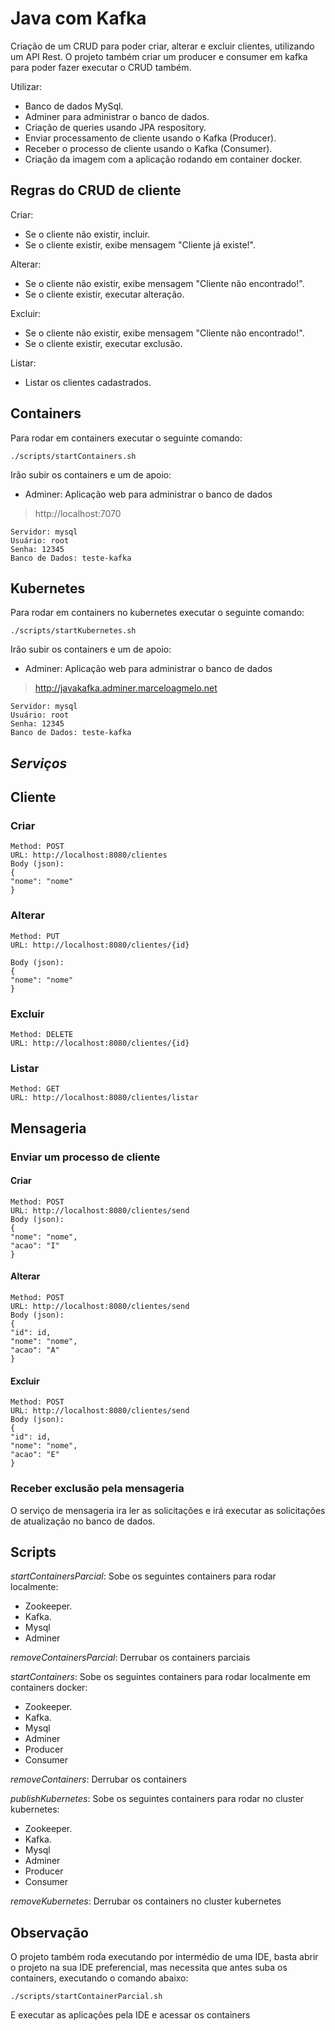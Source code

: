 # Java com Kafka

Criação de um CRUD para poder criar, alterar e excluir clientes, utilizando um API Rest. O projeto também criar um producer e consumer em kafka para poder fazer executar o CRUD também.

Utilizar:

- Banco de dados MySql.
- Adminer para administrar o banco de dados.
- Criação de queries usando JPA respository.
- Enviar processamento de cliente usando o Kafka (Producer).
- Receber o processo de cliente usando o Kafka (Consumer).
- Criação da imagem com a aplicação rodando em container docker.

## Regras do CRUD de cliente

Criar:

- Se o cliente não existir, incluir.
- Se o cliente existir, exibe mensagem "Cliente já existe!".

Alterar:

- Se o cliente não existir, exibe mensagem "Cliente não encontrado!".
- Se o cliente existir, executar alteração.

Excluir:

- Se o cliente não existir, exibe mensagem "Cliente não encontrado!".
- Se o cliente existir, executar exclusão.

Listar:

- Listar os clientes cadastrados.

## Containers

Para rodar em containers executar o seguinte comando:

```
./scripts/startContainers.sh
```

Irão subir os containers e um de apoio:

- Adminer: Aplicação web para administrar o banco de dados

> http://localhost:7070

    Servidor: mysql
    Usuário: root
    Senha: 12345
    Banco de Dados: teste-kafka

## Kubernetes

Para rodar em containers no kubernetes executar o seguinte comando:

```
./scripts/startKubernetes.sh
```

Irão subir os containers e um de apoio:

- Adminer: Aplicação web para administrar o banco de dados

> http://javakafka.adminer.marceloagmelo.net

    Servidor: mysql
    Usuário: root
    Senha: 12345
    Banco de Dados: teste-kafka

## _Serviços_

## Cliente

### Criar

```
Method: POST
URL: http://localhost:8080/clientes
Body (json):
{
"nome": "nome"
}
```

### Alterar

```
Method: PUT
URL: http://localhost:8080/clientes/{id}

Body (json):
{
"nome": "nome"
}
```

### Excluir

```
Method: DELETE
URL: http://localhost:8080/clientes/{id}
```

### Listar

```
Method: GET
URL: http://localhost:8080/clientes/listar
```

## Mensageria

### Enviar um processo de cliente

#### Criar

```
Method: POST
URL: http://localhost:8080/clientes/send
Body (json):
{
"nome": "nome",
"acao": "I"
}
```

#### Alterar

```
Method: POST
URL: http://localhost:8080/clientes/send
Body (json):
{
"id": id,
"nome": "nome",
"acao": "A"
}
```

#### Excluir

```
Method: POST
URL: http://localhost:8080/clientes/send
Body (json):
{
"id": id,
"nome": "nome",
"acao": "E"
}

```

### Receber exclusão pela mensageria

O serviço de mensageria ira ler as solicitações e irá executar as solicitações de atualização no banco de dados.

## Scripts

_startContainersParcial_: Sobe os seguintes containers para rodar localmente:

- Zookeeper.
- Kafka.
- Mysql
- Adminer

_removeContainersParcial_: Derrubar os containers parciais

_startContainers_: Sobe os seguintes containers para rodar localmente em containers docker:

- Zookeeper.
- Kafka.
- Mysql
- Adminer
- Producer
- Consumer

_removeContainers_: Derrubar os containers

_publishKubernetes_: Sobe os seguintes containers para rodar no cluster kubernetes:

- Zookeeper.
- Kafka.
- Mysql
- Adminer
- Producer
- Consumer

_removeKubernetes_: Derrubar os containers no cluster kubernetes

## Observação

O projeto também roda executando por intermédio de uma IDE, basta abrir o projeto na sua IDE preferencial, mas necessita que antes suba os containers, executando o comando abaixo:

```
./scripts/startContainerParcial.sh
```

E executar as aplicações pela IDE e acessar os containers

